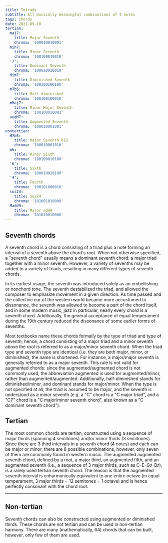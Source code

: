 ```yaml
---
title: Tetrads
subtitle: All musically meaningful combinations of 4 notes
tags: chords
date: 2021-09-10
tertian:
  maj7:
    title: Major Seventh 
    chroma: '100010010001'
  min7:  
    title: Minor Seventh
    chroma: '100100010010'
  '7':  
    title: Dominant Seventh
    chroma: '100010010010'
  dim7:  
    title: Diminished Seventh
    chroma: '100100100100'
  m7b5:
    title: Half-diminished 
    chroma: '100100100010'
  mMaj7:
    title: Minor Major Seventh
    chroma: '100100010001'
  augM7: 
    title: Augmented Seventh
    chroma: '100010001001'
nontertian:
  M7b5:
    title: Major Seventh b13
    chroma: '100010001010'
  m6:
    title: Minor Sixth
    chroma: '100100010100'
  '6':
    title: Sixth
    chroma: '100010010100'
  '4':
    title: Fourth
    chroma: '100101000010'
  sus24:
    title: Sus24
    chroma: '101001010000'
  Madd9: 
    title: Major add9
    chroma: '101010010000'
---
```


## Seventh chords

A seventh chord is a chord consisting of a triad plus a note forming an interval of a seventh above the chord's root. When not otherwise specified, a "seventh chord" usually means a dominant seventh chord: a major triad together with a minor seventh. However, a variety of sevenths may be added to a variety of triads, resulting in many different types of seventh chords.

In its earliest usage, the seventh was introduced solely as an embellishing or nonchord tone. The seventh destabilized the triad, and allowed the composer to emphasize movement in a given direction. As time passed and the collective ear of the western world became more accustomed to dissonance, the seventh was allowed to become a part of the chord itself, and in some modern music, jazz in particular, nearly every chord is a seventh chord. Additionally, the general acceptance of equal temperament during the 19th century reduced the dissonance of some earlier forms of sevenths. 

Most textbooks name these chords formally by the type of triad and type of seventh; hence, a chord consisting of a major triad and a minor seventh above the root is referred to as a major/minor seventh chord. When the triad type and seventh type are identical (i.e. they are both major, minor, or diminished), the name is shortened. For instance, a major/major seventh is generally referred to as a major seventh. This rule is not valid for augmented chords: since the augmented/augmented chord is not commonly used, the abbreviation augmented is used for augmented/minor, rather than augmented/augmented. Additionally, half-diminished stands for diminished/minor, and dominant stands for major/minor. When the type is not specified at all, the triad is assumed to be major, and the seventh is understood as a minor seventh (e.g. a "C" chord is a "C major triad", and a "C7" chord is a "C major/minor seventh chord", also known as a "C dominant seventh chord"). 

## Tertian

The most common chords are tertian, constructed using a sequence of major thirds (spanning 4 semitones) and/or minor thirds (3 semitones). Since there are 3 third intervals in a seventh chord (4 notes) and each can be major or minor, there are 8 possible combinations, however, only seven of them are commonly found in western music. The augmented augmented seventh chord, defined by a root, a major third, an augmented fifth, and an augmented seventh (i.e., a sequence of 3 major thirds, such as C–E–G♯–B♯), is a rarely used tertian seventh chord. The reason is that the augmented seventh interval is enharmonically equivalent to one entire octave (in equal temperament, 3 major thirds = 12 semitones = 1 octave) and is hence perfectly consonant with the chord root. 

<chroma-profile-collection :collection="$frontmatter.tertian" />

---

## Non-tertian

Seventh chords can also be constructed using augmented or diminished thirds. These chords are not tertian and can be used in non-tertian harmony. There are many (mathematically, 64) chords that can be built, however, only few of them are used.

<chroma-profile-collection :collection="$frontmatter.nontertian" />